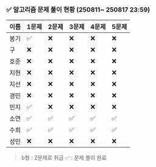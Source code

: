 ### ✅ 알고리즘 문제 풀이 현황 (250811~ 250817 23:59)

| 이름   | 1문제 | 2문제 | 3문제 | 4문제 | 5문제 |
|--------|--------|--------|--------|--------|--------|
| 봉기     | ✅     | ❌     | ❌     | ❌     | ❌     |
| 구     | ❌     | ❌     | ❌     | ❌     | ❌     |
| 호준   | ❌     | ❌     | ❌     | ❌     | ❌     |
| 지현   | ❌     | ❌     | ❌     | ❌     | ❌     |
| 지선   | ❌     | ❌     | ❌     | ❌     | ❌     |
| 경민   | ❌     | ❌     | ❌     | ❌     | ❌     |
| 민지   | ✅     | ❌     | ❌     | ❌     | ❌     |
| 소연   | ✅     | ✅     | ✅     | ✅     | ✅     |
| 수희   |  ✅    |  ✅     |  ✅     |  ✅     |  ✅    |
| 성민   | ❌     | ❌     | ❌     | ❌     | ❌     |

> b형 : 2문제로 취급
> ✅ : 문제 풀이 완료
